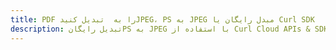 ---title: PDF را به  تبدیل کنیدJPEG، PS به JPEG مبدل رایگان یا Curl SDKdescription: تبدیل رایگانPS به JPEG با استفاده از Curl Cloud APIs & SDK همچنین اسناد PDF را در Cloud ایجاد، ویرایش و رندر کنید.---